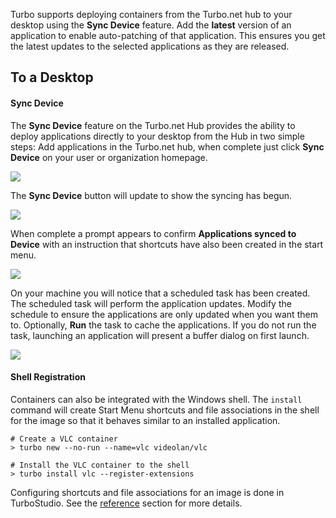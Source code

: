 Turbo supports deploying containers from the Turbo.net hub to your desktop using the **Sync Device** feature. Add the **latest** version of an application to enable auto-patching of that application. This ensures you get the latest updates to the selected applications as they are released.

## To a Desktop

#### Sync Device

The **Sync Device** feature on the Turbo.net Hub provides the ability to deploy applications directly to your desktop from the Hub in two simple steps: Add applications in the Turbo.net hub, when complete just click **Sync Device** on your user or organization homepage.

![](/components/docs/deploying/to_turbo.net/ADDAPP9.png)

The **Sync Device** button will update to show the syncing has begun.

![](/components/docs/deploying/to_turbo.net/ADDAPP10.png)

When complete a prompt appears to confirm **Applications synced to Device** with an instruction that shortcuts have also been created in the start menu.

![](/components/docs/deploying/to_turbo.net/ADDAPP11.png)

On your machine you will notice that a scheduled task has been created. The scheduled task will perform the application updates. Modify the schedule to ensure the applications are only updated when you want them to. Optionally, **Run** the task to cache the applications. If you do not run the task, launching an application will present a buffer dialog on first launch.

![](/components/docs/deploying/to_turbo.net/ADDAPP13.png)

#### Shell Registration

Containers can also be integrated with the Windows shell. The `install` command will create Start Menu shortcuts and file associations in the shell for the image so that it behaves similar to an installed application.

```
# Create a VLC container
> turbo new --no-run --name=vlc videolan/vlc

# Install the VLC container to the shell
> turbo install vlc --register-extensions
```

Configuring shortcuts and file associations for an image is done in TurboStudio. See the [reference](/docs/reference/turbo-studio) section for more details.